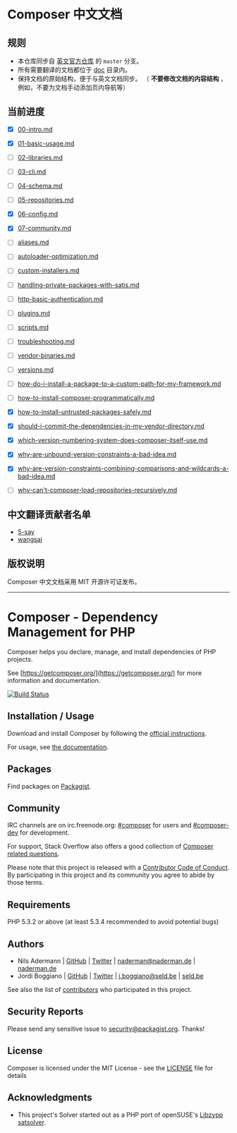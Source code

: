 # Composer 中文文档

## 规则

- 本仓库同步自 [英文官方仓库](https://github.com/composer/composer.git) 的 `master` 分支。
- 所有需要翻译的文档都位于 [doc](doc) 目录内。
- 保持文档的原始结构，便于与英文文档同步。 （ **不要修改文档的内容结构** ，例如，不要为文档手动添加页内导航等）

## 当前进度

- [x] [00-intro.md](doc/00-intro.md)
- [x] [01-basic-usage.md](doc/01-basic-usage.md)
- [ ] [02-libraries.md](doc/02-libraries.md)
- [ ] [03-cli.md](doc/03-cli.md)
- [ ] [04-schema.md](doc/04-schema.md)
- [ ] [05-repositories.md](doc/05-repositories.md)
- [x] [06-config.md](doc/06-config.md)
- [x] [07-community.md](doc/07-community.md)

- [ ] [aliases.md](doc/articles/aliases.md)
- [ ] [autoloader-optimization.md](doc/articles/autoloader-optimization.md)
- [ ] [custom-installers.md](doc/articles/custom-installers.md)
- [ ] [handling-private-packages-with-satis.md](doc/articles/handling-private-packages-with-satis.md)
- [ ] [http-basic-authentication.md](doc/articles/http-basic-authentication.md)
- [ ] [plugins.md](doc/articles/plugins.md)
- [ ] [scripts.md](doc/articles/scripts.md)
- [ ] [troubleshooting.md](doc/articles/troubleshooting.md)
- [ ] [vendor-binaries.md](doc/articles/vendor-binaries.md)
- [ ] [versions.md](doc/articles/versions.md)

- [ ] [how-do-i-install-a-package-to-a-custom-path-for-my-framework.md](doc/faqs/how-do-i-install-a-package-to-a-custom-path-for-my-framework.md)
- [ ] [how-to-install-composer-programmatically.md](doc/faqs/how-to-install-composer-programmatically.md)
- [x] [how-to-install-untrusted-packages-safely.md](doc/faqs/how-to-install-untrusted-packages-safely.md)
- [x] [should-i-commit-the-dependencies-in-my-vendor-directory.md](doc/faqs/should-i-commit-the-dependencies-in-my-vendor-directory.md)
- [x] [which-version-numbering-system-does-composer-itself-use.md](doc/faqs/which-version-numbering-system-does-composer-itself-use.md)
- [x] [why-are-unbound-version-constraints-a-bad-idea.md](doc/faqs/why-are-unbound-version-constraints-a-bad-idea.md)
- [x] [why-are-version-constraints-combining-comparisons-and-wildcards-a-bad-idea.md](doc/faqs/why-are-version-constraints-combining-comparisons-and-wildcards-a-bad-idea.md)
- [ ] [why-can't-composer-load-repositories-recursively.md](doc/faqs/why-can't-composer-load-repositories-recursively.md)

## 中文翻译贡献者名单

- [5-say](https://github.com/5-say)
- [wangsai](https://github.com/wangsai)

## 版权说明

Composer 中文文档采用 MIT 开源许可证发布。


---


Composer - Dependency Management for PHP
========================================

Composer helps you declare, manage, and install dependencies of PHP projects.

See [https://getcomposer.org/](https://getcomposer.org/) for more information and documentation.

[![Build Status](https://travis-ci.org/composer/composer.svg?branch=master)](https://travis-ci.org/composer/composer)

Installation / Usage
--------------------

Download and install Composer by following the [official instructions](https://getcomposer.org/download/).

For usage, see [the documentation](https://getcomposer.org/doc/).

Packages
--------

Find packages on [Packagist](https://packagist.org).

Community
---------

IRC channels are on irc.freenode.org: [#composer](irc://irc.freenode.org/composer)
for users and [#composer-dev](irc://irc.freenode.org/composer-dev) for development.

For support, Stack Overflow also offers a good collection of
[Composer related questions](https://stackoverflow.com/questions/tagged/composer-php).

Please note that this project is released with a
[Contributor Code of Conduct](http://contributor-covenant.org/version/1/4/).
By participating in this project and its community you agree to abide by those terms.

Requirements
------------

PHP 5.3.2 or above (at least 5.3.4 recommended to avoid potential bugs)

Authors
-------

- Nils Adermann  | [GitHub](https://github.com/naderman)  | [Twitter](https://twitter.com/naderman) | <naderman@naderman.de> | [naderman.de](http://naderman.de)
- Jordi Boggiano | [GitHub](https://github.com/Seldaek) | [Twitter](https://twitter.com/seldaek) | <j.boggiano@seld.be> | [seld.be](http://seld.be)

See also the list of [contributors](https://github.com/composer/composer/contributors) who participated in this project.

Security Reports
----------------

Please send any sensitive issue to [security@packagist.org](mailto:security@packagist.org). Thanks!

License
-------

Composer is licensed under the MIT License - see the [LICENSE](LICENSE) file for details

Acknowledgments
---------------

- This project's Solver started out as a PHP port of openSUSE's
  [Libzypp satsolver](https://en.opensuse.org/openSUSE:Libzypp_satsolver).
